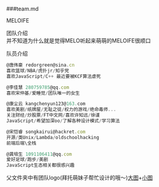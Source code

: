###team.md   
  
MELOIFE  
  
团队介绍  
并不知道为什么就是觉得MELO听起来萌萌的MELOIFE很顺口  
  
队员介绍
```javascript
@唐伟豪 redorgreen@sina.cn  
喜欢篮球/NBA/虎扑jr/知乎党  
喜欢JavaScript/C++ 最近要被KCF算法虐死  
```
  
```javascript
@李佳慧 280759785@qq.com  
喜欢宋仲基/爱睡觉/团队唯一的女生
```
  
```javascript
@康尘云 kangchenyun123@163.com  
喜欢美剧/纸牌屋/无耻之徒/权力的游戏/绝命毒师...  
关注财经/炒股票/FT中文网/喜欢许知远/徐谨  
JavaScript/希望加深oo/了解各种设计模式/学习算法
```
  
```javascript
@宋恺睿 songkairui@hackret.com  
开源/类Unix/Lambda/oldschoolhacking  
前端后端\全栈
```
  
```javascript
@龚培生 1091106411@qq.com  
爱好足球/跑步/美剧  
JavaScript生态相关都很感兴趣
```
  
父文件夹中有团队logo(拜托萌妹子帮忙设计的哦～)[大图](https://github.com/meloalright/BAIDUIFE/tree/master/PHASE03/80.png)+[小图](https://github.com/meloalright/BAIDUIFE/tree/master/PHASE03/258x249.png)